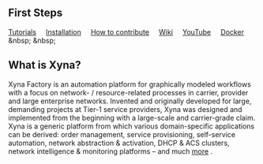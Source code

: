 ## First Steps
[Tutorials](https://github.com/Xyna-Factory/xyna/wiki/Tutorials) &nbsp; &nbsp;
[Installation](https://github.com/Xyna-Factory/xyna/wiki/Installation) &nbsp; &nbsp;
[How to contribute](https://github.com/Xyna-Factory/xyna/wiki/Contribution) &nbsp; &nbsp;
[Wiki](https://github.com/Xyna-Factory/xyna/wiki) &nbsp; &nbsp;
[YouTube](https://www.youtube.com/@XynaTV/videos) &nbsp; &nbsp;
[Docker]([https://hub.docker.com/orgs/xynafactory](https://github.com/Xyna-Factory/xyna/wiki/Xyna-with-Docker)]) &nbsp; &nbsp;

## What is Xyna?

Xyna Factory is an automation platform for graphically modeled workflows with a focus on network- / resource-related processes in carrier, provider and large enterprise networks. Invented and originally developed for large, demanding projects at Tier-1 service providers, Xyna was designed and implemented from the beginning with a large-scale and carrier-grade claim. Xyna is a generic platform from which various domain-specific applications can be derived: order management, service provisioning, self-service automation, network abstraction & activation, DHCP & ACS clusters, network intelligence & monitoring platforms – and much [more](https://github.com/Xyna-Factory/xyna/wiki) .
